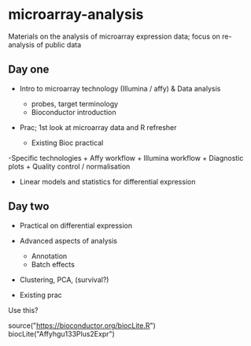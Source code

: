 # microarray-analysis
Materials on the analysis of microarray expression data; focus on re-analysis of public data


## Day one

- Intro to microarray technology (Illumina / affy) & Data analysis
    + probes, target terminology
    + Bioconductor introduction
    
- Prac; 1st look at microarray data and R refresher
    + Existing Bioc practical
    
-Specific technologies
    + Affy workflow
    + Illumina workflow
    + Diagnostic plots
    + Quality control / normalisation
    
- Linear models and statistics for differential expression

## Day two

- Practical on differential expression

- Advanced aspects of analysis
    + Annotation
    + Batch effects
    
- Clustering, PCA, (survival?)

- Existing prac


Use this?

source("https://bioconductor.org/biocLite.R")
biocLite("Affyhgu133Plus2Expr")
